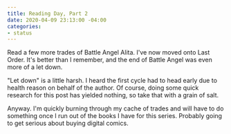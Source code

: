 ```yaml
---
title: Reading Day, Part 2
date: 2020-04-09 23:13:00 -04:00
categories:
- status
---
```


Read a few more trades of Battle Angel Alita.  I've now moved onto Last Order.  It's better than I remember, and the end of Battle Angel was even more of a let down.  

"Let down" is a little harsh.  I heard the first cycle had to head early due to health reason on behalf of the author.  Of course, doing some quick research for this post has yielded nothing, so take that with a grain of salt. 

Anyway.  I'm quickly burning through my cache of trades and will have to do something once I run out of the books I have for this series. Probably going to get serious about buying digital comics. 